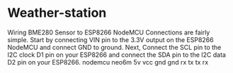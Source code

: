# Weather-station
Wiring BME280 Sensor to ESP8266 NodeMCU
Connections are fairly simple. Start by connecting VIN pin to the 3.3V output on the 
ESP8266 NodeMCU and connect GND to ground. Next, 
Connect the SCL pin to the I2C clock D1 pin on your ESP8266 and 
connect the SDA pin to the I2C data D2 pin on your ESP8266.
nodemcu    neo6m
5v          vcc
gnd          gnd
rx           tx
tx           rx
